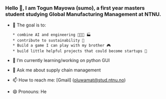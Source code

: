 ### Hello 👋, I am Togun Mayowa (sumo), a first year masters student studying Global Manufacturing Management at NTNU.

- 🔭 The goal is to:

      * combine AI and engineering 👨🏾‍💻 🏭
      * contribute to sustainability 💚
      * Build a game I can play with my brother 🎮
      * build little helpful projects that could become startups 🏢
- 🌱 I’m currently learning/working on python GUI
- 💬 Ask me about supply chain management 
- 📫 How to reach me: [Gmail] (oluwamat@stud.ntnu.no)
- 😄 Pronouns: He

<!--
**TMayowa/TMayowa** is a ✨ _special_ ✨ repository because its `README.md` (this file) appears on your GitHub profile.

Here are some ideas to get you started:

- 🔭 The goal is to:
      * combine AI and engineering 👨🏾‍💻 🏭
      * contribute to sustainability 💚
      * Build a game I can play with my brother 🎮
      * build little helpful projects that could become startups 🏢
- 🌱 I’m currently learning/working on python GUI
- 👯 I’m looking to collaborate on 
- 🤔 I’m looking for help with ...
- 💬 Ask me about supply chain management 
- 📫 How to reach me: [Gmail] (oluwamat@stud.ntnu.no)
- 😄 Pronouns: He
- ⚡ Fun fact: 
-->
